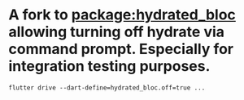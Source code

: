 # A fork to [package:hydrated_bloc](https://pub.dev/hydrated_bloc) allowing turning off hydrate via command prompt. Especially for integration testing purposes.

```
flutter drive --dart-define=hydrated_bloc.off=true ...
```

